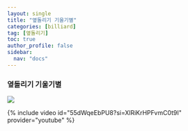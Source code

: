 ```yaml
---
layout: single
title: "옆돌리기 기울기별"
categories: [billiard]
tag: [옆돌리기]
toc: true
author_profile: false
sidebar:
  nav: "docs"
---
```


### 옆돌리기 기울기별

[![](/images/%EC%98%86%EB%8F%8C%EB%A6%AC%EA%B8%B0%20%EA%B8%B0%EC%9A%B8%EA%B8%B0%EB%B3%84%20%EC%9D%B4%EC%83%81%EB%8C%80.png)](https://1drv.ms/p/s!AuJKpwyYpUY9gYAiFoUVDsrn1RJyZQ?e=CDXbqo)

{% include video id="55dWqeEbPU8?si=XlRiKrHPFvmC0t9I" provider="youtube" %}
